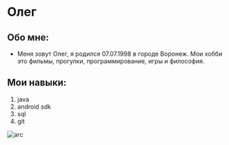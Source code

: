 # Олег

## Обо мне:
* Меня зовут Олег, я родился 07.07.1998 в городе Воронеж. Мои хобби это фильмы, прогулки, программирование, игры и философия.

## Мои навыки:
1. java
2. android sdk
3. sql
4. git

![arc](https://user-images.githubusercontent.com/36477010/154318093-714cb921-5e47-4613-a5dd-7d2564603e62.png)
